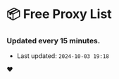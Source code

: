 # :package: Free Proxy List
### Updated every 15 minutes.

- Last updated: `2024-10-03 19:18`

:heart:
